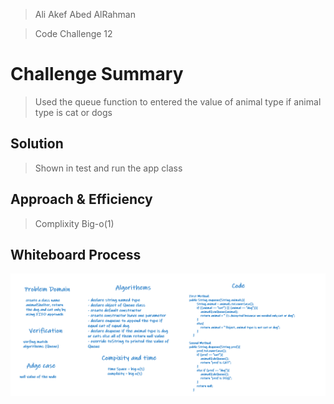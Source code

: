 >Ali Akef Abed AlRahman

>Code Challenge 12 

# Challenge Summary

>Used the queue function to entered the value of animal type if animal type is cat or dogs

## Solution

>Shown in test and run the app class

## Approach & Efficiency

>Complixity Big-o(1)


## Whiteboard Process

![](CC12.PNG)